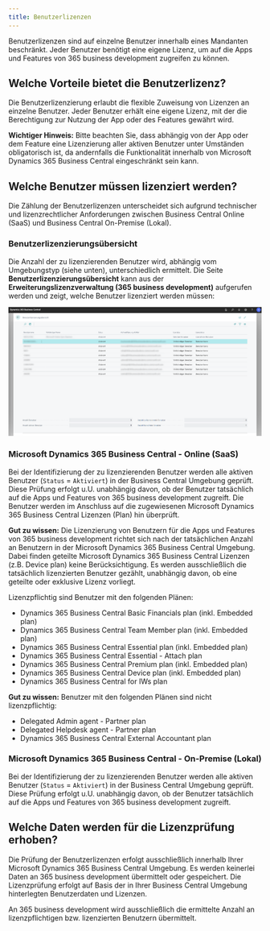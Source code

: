 ```yaml
---
title: Benutzerlizenzen
---
```


Benutzerlizenzen sind auf einzelne Benutzer innerhalb eines Mandanten beschränkt. Jeder Benutzer benötigt eine eigene Lizenz, um auf die Apps und Features von 365 business development zugreifen zu können.

## Welche Vorteile bietet die Benutzerlizenz?

Die Benutzerlizenzierung erlaubt die flexible Zuweisung von Lizenzen an einzelne Benutzer. Jeder Benutzer erhält eine eigene Lizenz, mit der die Berechtigung zur Nutzung der App oder des Features gewährt wird.

<div class="alert alert-warn">
    <i class="fa-light fa-triangle-exclamation fa-lg" style="--fa-secondary-color: #00b7c3; --fa-primary-color: #111111;"></i> <strong>Wichtiger Hinweis:</strong> Bitte beachten Sie, dass abhängig von der App oder dem Feature eine Lizenzierung aller aktiven Benutzer unter Umständen obligatorisch ist, da andernfalls die Funktionalität innerhalb von Microsoft Dynamics 365 Business Central eingeschränkt sein kann.
</div>

## Welche Benutzer müssen lizenziert werden?

Die Zählung der Benutzerlizenzen unterscheidet sich aufgrund technischer und lizenzrechtlicher Anforderungen zwischen Business Central Online (SaaS) und Business Central On-Premise (Lokal).

### Benutzerlizenzierungsübersicht

Die Anzahl der zu lizenzierenden Benutzer wird, abhängig vom Umgebungstyp (siehe unten), unterschiedlich ermittelt. Die Seite **Benutzerlizenzierungsübersicht** kann aus der **Erweiterungslizenzverwaltung (365 business development)** aufgerufen werden und zeigt, welche Benutzer lizenziert werden müssen:

![Benutzerlizenzierungsübersicht](/assets/images/licensing/63a93fba-ca1a-471a-971e-687df1a6c25a.png)

### Microsoft Dynamics 365 Business Central - Online (SaaS)

Bei der Identifizierung der zu lizenzierenden Benutzer werden alle aktiven Benutzer (`Status` = `Aktiviert`) in der Business Central Umgebung geprüft. Diese Prüfung erfolgt u.U. unabhängig davon, ob der Benutzer tatsächlich auf die Apps und Features von 365 business development zugreift. Die Benutzer werden im Anschluss auf die zugewiesenen Microsoft Dynamics 365 Business Central Lizenzen (Plan) hin überprüft.

<div class="alert alert-notice">
    <i class="fa-light fa-hand-point-up fa-lg" style="--fa-secondary-color: #FF0000; --fa-primary-color: #111111; --fa-secondary-opacity: 0.7"></i> <strong>Gut zu wissen:</strong> Die Lizenzierung von Benutzern für die Apps und Features von 365 business development richtet sich nach der tatsächlichen Anzahl an Benutzern in der Microsoft Dynamics 365 Business Central Umgebung. Dabei finden geteilte Microsoft Dynamics 365 Business Central Lizenzen (z.B. Device plan) keine Berücksichtigung. Es werden ausschließlich die tatsächlich lizenzierten Benutzer gezählt, unabhängig davon, ob eine geteilte oder exklusive Lizenz vorliegt.
</div>

Lizenzpflichtig sind Benutzer mit den folgenden Plänen:

 - Dynamics 365 Business Central Basic Financials plan (inkl. Embedded plan)
 - Dynamics 365 Business Central Team Member plan (inkl. Embedded plan)
 - Dynamics 365 Business Central Essential plan (inkl. Embedded plan)
 - Dynamics 365 Business Central Essential - Attach plan
 - Dynamics 365 Business Central Premium plan (inkl. Embedded plan)
 - Dynamics 365 Business Central Device plan (inkl. Embedded plan)
 - Dynamics 365 Business Central for IWs plan

<div class="alert alert-notice">
    <i class="fa-light fa-hand-point-up fa-lg" style="--fa-secondary-color: #FF0000; --fa-primary-color: #111111; --fa-secondary-opacity: 0.7"></i> <strong>Gut zu wissen:</strong> Benutzer mit den folgenden Plänen sind nicht lizenzpflichtig:
    <ul>
        <li>Delegated Admin agent - Partner plan</li>
        <li>Delegated Helpdesk agent - Partner plan</li>
        <li>Dynamics 365 Business Central External Accountant plan</li>
    </ul>
</div>

### Microsoft Dynamics 365 Business Central - On-Premise (Lokal)

Bei der Identifizierung der zu lizenzierenden Benutzer werden alle aktiven Benutzer (`Status` = `Aktiviert`) in der Business Central Umgebung geprüft. Diese Prüfung erfolgt u.U. unabhängig davon, ob der Benutzer tatsächlich auf die Apps und Features von 365 business development zugreift.

## Welche Daten werden für die Lizenzprüfung erhoben?

Die Prüfung der Benutzerlizenzen erfolgt ausschließlich innerhalb Ihrer Microsoft Dynamics 365 Business Central Umgebung. Es werden keinerlei Daten an 365 business development übermittelt oder gespeichert. Die Lizenzprüfung erfolgt auf Basis der in Ihrer Business Central Umgebung hinterlegten Benutzerdaten und Lizenzen.

An 365 business development wird ausschließlich die ermittelte Anzahl an lizenzpflichtigen bzw. lizenzierten Benutzern übermittelt.
